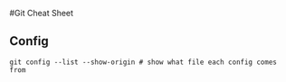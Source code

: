 #Git Cheat Sheet
## Config
	git config --list --show-origin # show what file each config comes from
	